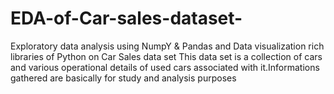 # EDA-of-Car-sales-dataset-
Exploratory data analysis using NumpY &amp; Pandas and Data visualization rich libraries of Python on Car Sales data set
This data set is a collection of cars and various operational details of used cars associated with it.Informations gathered are basically for study and analysis purposes
